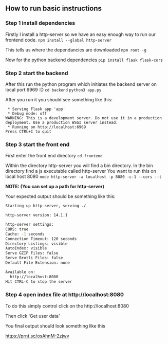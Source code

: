 
## How to run basic instructions

### Step 1 install dependencies
Firstly I install a http-server so we have an easy enough way to run our frontend code.
`npm install --global http-server`

This tells us where the dependancies are downloaded
`npm root -g`

Now for the python backend dependencies
`pip install flask flask-cors`

### Step 2 start the backend
After this run the python program which initiates the backend server on local port 6969 :D
`cd backend`
`python3 app.py`

After you run it you should see something like this:
```
 * Serving Flask app 'app'
 * Debug mode: off
WARNING: This is a development server. Do not use it in a production deployment. Use a production WSGI server instead.
 * Running on http://localhost:6969
Press CTRL+C to quit
```




### Step 3 start the front end

First enter the front end directory
`cd frontend`

Within the directory http-server you will find a bin directory.
In the bin directory find a js executable called http-server
You want to run this on local host 8080
`node http-server -a localhost -p 8080 -c-1 --cors --t`

**NOTE: (You can set up a path for http-server)**

Your expected output should be something like this:
```bash
Starting up http-server, serving ./

http-server version: 14.1.1

http-server settings: 
CORS: true
Cache: -1 seconds
Connection Timeout: 120 seconds
Directory Listings: visible
AutoIndex: visible
Serve GZIP Files: false
Serve Brotli Files: false
Default File Extension: none

Available on:
  http://localhost:8080
Hit CTRL-C to stop the server
```

### Step 4 open index file at http://localhost:8080
To do this simply control click on the http://localhost:8080

Then click 'Get user data'

You final output should look something like this

https://prnt.sc/osAhnM-2zjwv




